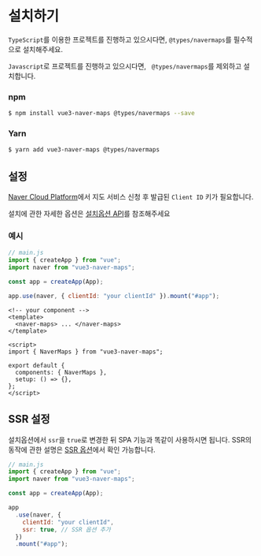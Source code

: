 # 설치하기

`TypeScript`를 이용한 프로젝트를 진행하고 있으시다면, `@types/navermaps`를 필수적으로 설치해주세요.

`Javascript`로 프로젝트를 진행하고 있으시다면, ` @types/navermaps`를 제외하고 설치합니다.

### npm

```bash
$ npm install vue3-naver-maps @types/navermaps --save
```

### Yarn

```bash
$ yarn add vue3-naver-maps @types/navermaps
```

## 설정

[Naver Cloud Platform](https://www.ncloud.com/product/applicationService/maps)에서 지도 서비스 신청 후 발급된 `Client ID` 키가 필요합니다.

설치에 관한 자세한 옵션은 [설치옵션 API](./api/#설치옵션)를 참조해주세요

### 예시

```javascript
// main.js
import { createApp } from "vue";
import naver from "vue3-naver-maps";

const app = createApp(App);

app.use(naver, { clientId: "your clientId" }).mount("#app");
```

```vue
<!-- your component -->
<template>
  <naver-maps> ... </naver-maps>
</template>

<script>
import { NaverMaps } from "vue3-naver-maps";

export default {
  components: { NaverMaps },
  setup: () => {},
};
</script>
```

## SSR 설정

설치옵션에서 `ssr`을 `true`로 변경한 뒤 SPA 기능과 똑같이 사용하시면 됩니다. SSR의 동작에 관한 설명은 [SSR 옵션](./api/#설치옵션)에서 확인 가능합니다.

```javascript
// main.js
import { createApp } from "vue";
import naver from "vue3-naver-maps";

const app = createApp(App);

app
  .use(naver, {
    clientId: "your clientId",
    ssr: true, // SSR 옵션 추가
  })
  .mount("#app");
```
